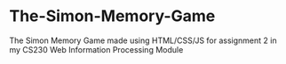 # The-Simon-Memory-Game
The Simon Memory Game made using HTML/CSS/JS for assignment 2 in my CS230 Web Information Processing Module
